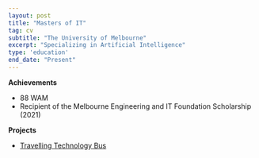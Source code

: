 ```yaml
---
layout: post
title: "Masters of IT"
tag: cv
subtitle: "The University of Melbourne"
excerpt: "Specializing in Artificial Intelligence"
type: 'education'
end_date: "Present"
---
```

**Achievements**
- 88 WAM
- Recipient of the Melbourne Engineering and IT Foundation Scholarship (2021)
  
**Projects**
-  [Travelling Technology Bus](/2021/08/01/travelling-technology-bus.html)
